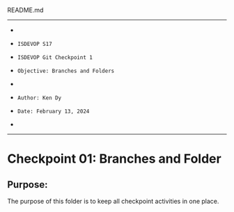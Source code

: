 README.md
**********************************************************************
*
*     ISDEVOP S17
*     ISDEVOP Git Checkpoint 1
*     Objective: Branches and Folders
*     
*     Author: Ken Dy
*     Date: February 13, 2024
*     
**********************************************************************

# Checkpoint 01: Branches and Folder
## Purpose:
The purpose of this folder is to keep all checkpoint activities in one place. <Branch and Folder Introduction>